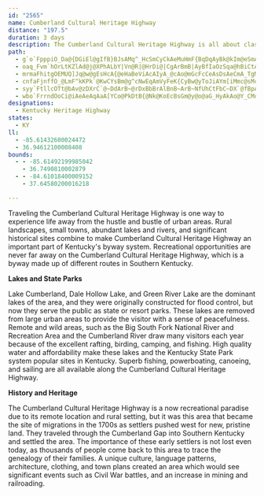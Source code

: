 ```yaml
---
id: "2565"
name: Cumberland Cultural Heritage Highway
distance: "197.5"
duration: 3 days
description: The Cumberland Cultural Heritage Highway is all about classic small town America set in a landscape that is brimming with lakes and rivers and outstanding outdoor recreation opportunities of national significance. The small town culture of the Cumberland is important because of the Kentucky/Cumberland Plateau culture that developed after the migration of the late 1700s.  This event became a cultural cornerstone, and this area still exhibits many of those qualities. Hundreds of thousands of people return each year to trace their family roots.
path:
  - g`o`FpppiO_Da@{DGiEl@gIfB}BJsAMq^_HcSmCyCkAeMuHmF{BqDqAyBk@kIm@eSmAaDFuBb@wBt@{NlIoAd@iGnAsCNkFz@_MrAcHPmCYiW{ImL{GsFcBmCyA{A_BqAgB_OkTqNaSe@m@e@mAa@eCCuA@qKIaBUsAw@aCoFeLs@mCYsByBij@c@_DsBaH_@yDXw[IsB_@{CuDoLgA_Du@cBu@oAaAkA}GoGs@mA[_AYwA_@mF@_BL{An@aCn@kA|AmB^w@^gB@sBQyAY}@oC{DwA_C{F{Mq@cCEyB^_ECgAo@sEAeCZgCnBgEVkAJw@?oBWsBQm@yBgEeAu@y@Oo@CkFNuA_@wAeA}B}CsA{B{@sByAsEiA{B{KoMe@oASyANaBh@uANWlAs@`^oMrAq@jBaB|@qAnAyClE_UrCgPbA_Dt@eB`EwGdBcBnAg@zD[hBe@lDkBpAqAj@u@n@aBdBkHfEcRh@_DTcECwGFsAx@{JGeC_@cC{@eCwCsEmZea@kAsAqCgCqJmGsQyIiAgAeA_ByAuDaAcDUiCUuo@Eap@YkCc@uAo@iA]]aAq@aGeC_As@y@{@}CiEyBcBgF_CcAYiAOoBDiB\{J`CmALsBAiASeA_@wf@iYoB_B_AmAkCgEyAgBaBcBoBgAqAYuA?qVpC{BOqAc@_Aw@iRiWyBeDo@}Ac@eBcAaJ_@}Ai@uAyAgBuDqBkCgBuAkB}AoDi@yCK_DFac@KsEo@sJ]_Bk@sAy@kAiAy@mFaCmA{@_HsHeHmEiAcA_AmAcAoCiGmXwAcEsGyL}b@ku@sCmEyAgDkFsOaAaC_AeAc@Y_@A_Ae@eI}AyB{@sCcCgFiF_BmBuK}S_@yAoBaLwg@g`DmDeUe@_HcAiu@BaDRaBfCsK|@mEXeB`@{EhAse@vGisAt@gZ^sTZmFwEcDiBaBsB{ByCqEyq@}qAcEsH}A_C}BiCeBcBmFoDcBs@mAWyJsCqFsBmDkByE{D_Am@wEeAiAk@wFiKc@wAaA{Gc@sA_IgNyAsCKg@JS?YRk@jSoSb@Sl@GxBJrCC|Hk@bABpKk_@rBgJ|C}PjBmOpA}O|TmnDx@mIz@wGv@{DlKge@xs@c_Dt@gEb@gEPmEA_FIeDm@aGgMks@k@qCeOu{@m@iESsE?_BNuE`e@kaGP}AfAeFr@aCbD_Jz@_ErFij@ReDB_FGcD[yEo@qE}FaY[kCSyEDcEbAeNdEcr@xA{LfBmIdCwIbDkIpAmCp~@i~A~C{FTg@pBeHdAcF
  - oaq_Fvm`hOrLtKZlAd@j@XPhALbY|Vn@R|@HrDi@|CgArBmB|AyBfIaOzSqa@hBiCtAyAtCyBlDyAhQeDbDaAnAq@bAaA~@kAn@sAl@eBn@_DbCkZbAwIxAmJhBgI`FaQxKm^jC{HtB_IbW}y@|@mEXuCHwDCyBI_Ce@uDo`@ehC_e@qmCWsBc@mGQoGHuFfIkjCBsFCiGOyFyE}aAY{LBmJxDsdBh@sIhAgIxAiGtAgElv@qkBhCyHlC}JxBuKjAyIdA}Kj@oPnA{qAbAg_DzI}xCDmD_@gNi@ma@sBqjAEaHFuB`@yF^qCd@mCfBaG~CyG~LkTjByEr@sCd@_DRaD?uFWyDW_B_CcJ}Vo{@oN_g@gVqy@uAmFmB_JuAkI_AyHg@{Fs@uLUaK?mNh@q~@EaIa@gMa@{Gy@mIiQe|Ay@sO}Bii@AyGJgEVaDbAaHtJmi@d@kDPoDImFsCar@SaKa@mEgBgd@QqBm@_Di@aBsAkC_AoAoBiBq~@ip@aJyHcDiDgi@sq@gE{FuCmEaDoFkbAkiBgDoHuAwDmRgk@uAoDsDyIkEgIcDaFyEeG{n@op@sCaDcCeEsAcDiAqEc@yCWaDqAmj@_@kVNqCN_BXaBh@yBnBaEhIsMp@oBf@wCFeA?iBOaDi@qCk@mA{P{S_GoG_C}AkCu@oCScDFaJmdAGkCF_A|CiNDsAOw@y@sA_AgAoMcL{BcBq@{@[gBOW_@k@s@m@
  - mrmaFhitgOEMUQ]Jq@w@gEsHcA{@eHaBeViAcAIyA_@cAo@mGcFcCeAsDsAeCmA_TgMwHeEsBy@eDaAcCk@yEq@eLUsQ@cDVwDt@iDhAguBx|@yLrFwThIsMjGcgBbu@ua@tPyObHs`Blr@_FdC_HzDmFpDy_@`ZaK~Gsd@dYcErBgDrAoHjBuFr@gGPmGKyCWmDi@sf@gKaD_@uGYeE@sHp@iFdAuBj@sChAsIrE}VhSuHdH{C|DqBdD_BfD}FdO}A|CyArBsCvCcDxBqDxAiCl@yG`AqHlBqFbC}FhEsDvD}C|D_EjGmKzNeTdZwJlMcD|CqFjD}ErB}E~@cCXcCLsCGqFe@cGmAsCeAyBkAeBgAcK{H_fAc{@cj@_c@gGuDwGwCgHuBqEy@uEg@uEWeGEeDJe|BvSaSxB}o@xF
  - cnfaFjnffO_@LmF^kKPk`@KwCYsBm@g^cNwEqAmVyFeK{CyBw@yToJiAYm[iMmc@sMcFgBmA{@oBoB}Wg[aDqC_PiL_CkAsUuIyQiFsAk@oBwAeIuIcCuC}m@{v@iBeBmAm@cCe@_Rk@aEa@a`@uMcHwA}Bo@mAo@eBoA{JeKaEwDgE_DeC_B}C_BaLeFaL{F}Bm@aHw@iAa@gAm@wPiQeC}CgBoDaIoVyAsDsBcE}B}DyL}QaBkBgCyA}Ac@uBUyABcCZ{\xIyTfHcCj@gCTyDAsC_@cBe@wXoJiCi@{@CgBF}Cp@yBlAoAlAwEhGsAnAyAx@_`@vKiBBsBu@oAuAi@sAqGqUy@qD{Ged@u@mIEiFUuEe@}Cw@oCoA_CgDyDsO{JkAaAcAsAuAqC}@{FKaDxA}d@?sB_@iF]wBg@mBaAeCmAyBiYy[sAgBsBwDyAsDeAoDe_@spAiAgC}@kAo@m@_B_AqA_@iJ_BiBEwAP}Br@}KfFmD~@kKrBqNlEga@lQyJrDyMtDqMpC{JzAod@tGwBPmC?yCe@wIgC{Y{EqbAoYiGgAmMqAgG{@mVkFyCUcE@{CXcK~A}BRuA?wB_@sU}KaL_GcBsB{B_FgBoCwBwB_BaAuNyEsEmBmBgAeMmKwE_DmGsCeF_B{EaAcEe@sBa@cAYsBcAyBgBiBkC_d@m_AyAmCiBcCgEaEge@m`@aAq@cQqOiAgBmA_CoAyDyEc[wAyFeBuFgC{FyAsC}C_FwEuGiAgAiAq@iAe@sAWyBCsFh@}BGeAWyAm@iAy@}@aAu@mA}@eCyGcY_BmFmAoCqA_CiHmJsBsDiC{GuEoPoBeKoAwJi@mIy@uTYeDi@cDyAkFoCwG{KuUkIcOcHmKgF_HqCmCeCyAyAg@uD_AaKgBuEi@{HUuPLkMP}DX{IrAeO`EwCl@yEh@}BFgFE_CQiDi@wV}F}R{DowAiRwGsAoBk@mDyAgE_CoC{BgPaPcJwGcFyCsBcAoLsEgKiCsCe@kDW_kBwTiGuAsF}BoGsEuLcLee@me@iRaSiC_DsC{D{CmFcF}JcBqCsEaG_D{CgFwDem@m]}J_F{KyEyCy@qAMyAKuBBkYhCaZlCgFAoCWmCg@}DsAiEaCig@o\uZuRcG{CsN{HiBqAmImEwDyAsFmA}D_@aKk@uaAwGg}@iEyb@gBe_@eC_h@uGeIsAkwBmZkJ}AqHaBq[gJmG_CmGeDsd@sWyO_Kww@uk@eFeEuMaJ_YkSaCyAkCgA}DkA_Ca@oC[{FGq`AzCsTZiECm@WeFTg@NqKAc}@p@uNr@uD@}EMsCsBsD_E_Am@}d@qBqNu@nAic@fDNd@IRSbI{KzYqXxCmDjM_ZhMmOnDuExLeQtBgDrAyCfD}LxAkD`I{L|Zuj@bBaBnAk@vCe@jCOdAwC`BaDrAqBfDiDpA_A~CyAbEyArF}Ad_@aFxFa@`DElEDpRx@dJR|CEtF_@bIsAdIeCrFgCnGgEnD{CjBqBlDeEdCsDra@}u@zGkKhK{MlLmNlFeGjDuEfVwYrCuD`CwDxXgk@v@mBl[wo@`HaOhBaDxB}CfCmChDuChBqArCuAdLmEna@aOjLyElB_@zd@mBrAQnPiEnb@wFfFiB|B]lEsAFvBRx@dIpM~@|B^tBE~AO~@mE`M_B|F{@xDQ~CY|RL~AX~@jBdEz@bCjFtTlFtIhD|D|Az@`GrBrA`AxAvBhSj^bGhLnB~BzFxFnAfAfCxAdBvAdEtEtAxBn@nB|BxNhEpT`HtVrBnKt@`DlAxDnAdCfPnTp@z@n@f@xAd@nGlAdIVfA^hA`AtSzW|@zBvDlOp@rAdClDnArAtKfGt@p@x@fAhBfE`G`QTdBHfAJtFO`Do@|DEhABbCp@`KKzE@rB\dInC~THdDUtFRvCp@bErArFvGp[XfCJvF^rCvBpGbJhWv@~CXfG~Bv}@RlC`@lBj@xAlApBbBzAtHdEbB~AhA`B`Qzi@lArEhA~Hb@dP?jBiAvWCrBNvBfAvE`HbVjAjFvDp^fEnc@ZxF
  - syy`FtllcOTt@bAv@zDXrC`@~DdArB~@rDxBbBrAlBnB~ArB~NfUhCtFbC~DX`@fBpA|MbTbB~Cz@fCb@lB^dCjMn{AvAfKlk@njCrAdFbIx_@rNno@nClKfDtJbDjHrCnF`z@hzAlFrIxDlFfHtIj]x]`ItIrCxDbCdEtAxCdChGzr@fsBrE`MrClGbEhI`[xj@vDdIlEjKrDrK`L|_@jGpRQpBm@tAeJdG_A`A}@xBoAhEcCxDi@dBKrBJ`LKrAiA`C]|A}Ej^e@`BqD~I_@bBm@lHWrFSfBy@|BkB`Dc@xA?dBJz@zB~GZzADdBQxAi@fAmAbAmALuBAm@Tu@x@cBfFaFtL_@jAYzAErEYpA_BdC}ChBo@j@y@lAy@~BaCfJc@rAeFlKa@xAmBtIWpB{A`[HpBxBtPTlC^`Jh@vSTdBr@rBnA~A`HxFvAt@~@X~SxDlE|A`ChAhHjFbAfAbAvAtBnElDdExAbArAb@rARmBtCgGxHcD`DqKjJsAtAU|@qAtKk@nHQlF|@~A\JnEwA|ASvAB~Az@t@|@|BfEHr@?lCIlAo@`DDr@Rp@rCzFxC~BpHtHhAr@|Ad@zDj@~GJnAlAlAjBxBx@
  - wbo`FrrndOoCi@iAeAeAqAaA[YCo@PkDtB{@Nk@KoEcBsGm@y@o@aG_HyAkAo@Y_CMoCD{HfAaAGeB}BmAoBSMg@?{At@m@DoEyBe@EeAXi@AcEmCkD_BeA]gIPyBVm@XoD`E}Ax@_Rz@mAGo@e@iCoG}BeGo@mCeAyCQsAGgHIq@{@mCgA{F_@aAcAwAgLgMmB}BaFuJgGgNoAkBwCsCoGmFy@g@wEgBoBsAY_@OiA^mI}AcCiDqHiAaBuAqAgCmAcMmCeCmAyAmAw@_AkAkB{Zgp@oAoByBsBmBeA}C_AaR{AsASwCy@mDqBeVuQiKiHsCcBcE_Baa@wM{GeBcDYgDGy^~@{Dl@_LjCsCLyDYkBe@sH_CyBa@iBO{EJ{OxCaDRkUGoOkB}AGcD?cDRiEz@gTrHaJpEyQzKeBr@iDt@}@^sAdA_CdCcBx@sk@bMcC\mACy@SuP{G
designations:
  - Kentucky Heritage Highway
states:
  - KY
ll:
  - -85.61432600024472
  - 36.94612100008408
bounds:
  - - -85.61492199985042
    - 36.7490810002879
  - - -84.61018400009152
    - 37.64580200016218

---
```


Traveling the Cumberland Cultural Heritage Highway is one way to experience life away from the hustle and bustle of urban areas. Rural landscapes, small towns, abundant lakes and rivers, and significant historical sites combine to make Cumberland Cultural Heritage Highway an important part of Kentucky's byway system. Recreational opportunities are never far away on the Cumberland Cultural Heritage Highway, which is a byway made up of different routes in Southern Kentucky. 

__Lakes and State Parks__

Lake Cumberland, Dale Hollow Lake, and Green River Lake are the dominant lakes of the area, and they were originally constructed for flood control, but now they serve the public as state or resort parks. These lakes are removed from large urban areas to provide the visitor with a sense of peacefulness. Remote and wild areas, such as the Big South Fork National River and Recreation Area and the Cumberland River draw many visitors each year because of the excellent rafting, birding, camping, and fishing. High quality water and affordability make these lakes and the Kentucky State Park system popular sites in Kentucky. Superb fishing, powerboating, canoeing, and sailing are all available along the Cumberland Cultural Heritage Highway.

__History and Heritage__

The Cumberland Cultural Heritage Highway is a now recreational paradise due to its remote location and rural setting, but it was this area that became the site of migrations in the 1700s as settlers pushed west for new, pristine land. They traveled through the Cumberland Gap into Southern Kentucky and settled the area. The importance of these early settlers is not lost even today, as thousands of people come back to this area to trace the genealogy of their families. A unique culture, language patterns, architecture, clothing, and town plans created an area which would see significant events such as Civil War battles, and an increase in mining and railroading. 
